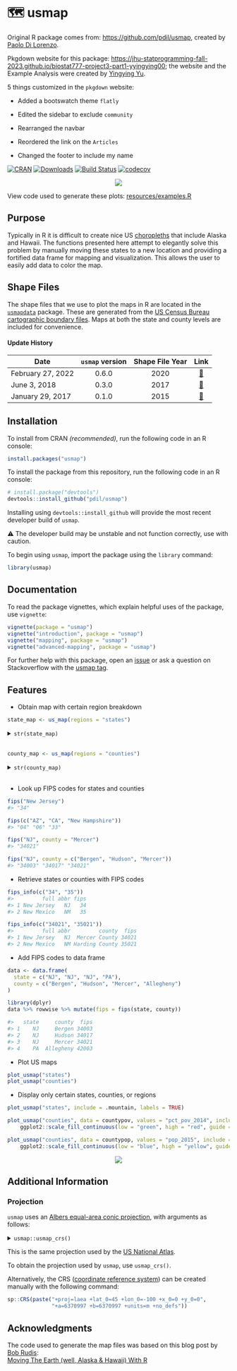 # 🗺 usmap

Original R package comes from: <https://github.com/pdil/usmap>, created by [Paolo Di Lorenzo](https://github.com/pdil).

Pkgdown website for this package: <https://jhu-statprogramming-fall-2023.github.io/biostat777-project3-part1-yyingying00>; the website and the Example Analysis were created by [Yingying Yu](https://github.com/yyingying00).

5 things customized in the `pkgdown` website:

-   Added a bootswatch theme `flatly`

-   Edited the sidebar to exclude `community`

-   Rearranged the navbar

-   Reordered the link on the `Articles`

-   Changed the footer to include my name

[![CRAN](http://www.r-pkg.org/badges/version/usmap?color=blue)](https://cran.r-project.org/package=usmap) [![Downloads](http://cranlogs.r-pkg.org/badges/grand-total/usmap)](https://cran.r-project.org/package=usmap) [![Build Status](https://img.shields.io/endpoint.svg?url=https%3A%2F%2Factions-badge.atrox.dev%2Fpdil%2Fusmap%2Fbadge%3Fref%3Dmaster&style=popout&label=build)](https://actions-badge.atrox.dev/pdil/usmap/goto?ref=master) [![codecov](https://codecov.io/gh/pdil/usmap/branch/master/graph/badge.svg)](https://app.codecov.io/gh/pdil/usmap)

<p align="center">

<img src="https://raw.githubusercontent.com/pdil/usmap/master/resources/example-plots.png"/>

</p>

View code used to generate these plots: [resources/examples.R](https://github.com/pdil/usmap/blob/master/resources/examples.R)

## Purpose

Typically in R it is difficult to create nice US [choropleths](https://en.wikipedia.org/wiki/Choropleth_map) that include Alaska and Hawaii. The functions presented here attempt to elegantly solve this problem by manually moving these states to a new location and providing a fortified data frame for mapping and visualization. This allows the user to easily add data to color the map.

## Shape Files

The shape files that we use to plot the maps in R are located in the [`usmapdata`](https://github.com/pdil/usmapdata) package. These are generated from the [US Census Bureau cartographic boundary files](https://www.census.gov/geographies/mapping-files/time-series/geo/cartographic-boundary.html). Maps at both the state and county levels are included for convenience.

#### Update History

| Date              | `usmap` version | Shape File Year |                                                  Link                                                  |
|------------------|:----------------:|:----------------:|:----------------:|
| February 27, 2022 |      0.6.0      |      2020       | [🔗](https://www.census.gov/geographies/mapping-files/time-series/geo/cartographic-boundary.2020.html) |
| June 3, 2018      |      0.3.0      |      2017       |  [🔗](https://www.census.gov/geographies/mapping-files/time-series/geo/carto-boundary-file.2017.html)  |
| January 29, 2017  |      0.1.0      |      2015       |  [🔗](https://www.census.gov/geographies/mapping-files/time-series/geo/carto-boundary-file.2015.html)  |

## Installation

To install from CRAN *(recommended)*, run the following code in an R console:

``` r
install.packages("usmap")
```

To install the package from this repository, run the following code in an R console:

``` r
# install.package("devtools")
devtools::install_github("pdil/usmap")
```

Installing using `devtools::install_github` will provide the most recent developer build of `usmap`.

⚠️ The developer build may be unstable and not function correctly, use with caution.

To begin using `usmap`, import the package using the `library` command:

``` r
library(usmap)
```

## Documentation

To read the package vignettes, which explain helpful uses of the package, use `vignette`:

``` r
vignette(package = "usmap")
vignette("introduction", package = "usmap")
vignette("mapping", package = "usmap")
vignette("advanced-mapping", package = "usmap")
```

For further help with this package, open an [issue](https://github.com/pdil/usmap/issues) or ask a question on Stackoverflow with the [usmap tag](https://stackoverflow.com/questions/tagged/usmap).

## Features

-   Obtain map with certain region breakdown

``` r
state_map <- us_map(regions = "states")
```

<details>

<summary><code>str(state_map)</code></summary>

``` r
  #> 'data.frame':  13696 obs. of  9 variables:
  #> $ x    : num  1093752 1093244 1093125 1092939 1092914 ...
  #> $ y    : num  -1378545 -1374233 -1360891 -1341458 -1338952 ...
  #> $ order: int  1 2 3 4 5 6 7 8 9 10 ...
  #> $ hole : logi  FALSE FALSE FALSE FALSE FALSE FALSE ...
  #> $ piece: int  1 1 1 1 1 1 1 1 1 1 ...
  #> $ group: chr  "01.1" "01.1" "01.1" "01.1" ...
  #> $ fips : chr  "01" "01" "01" "01" ...
  #> $ abbr : chr  "AL" "AL" "AL" "AL" ...
  #> $ full : chr  "Alabama" "Alabama" "Alabama" "Alabama" ...
```

</details>

<br>

``` r
county_map <- us_map(regions = "counties")
```

<details>

<summary><code>str(county_map)</code></summary>

``` r
  #> 'data.frame':  55097 obs. of  10 variables:
  #> $ x     : num  811200 829408 828835 855600 859265 ...
  #> $ y     : num  -821207 -819722 -814641 -811770 -846158 ...
  #> $ order : int  1 2 3 4 5 6 7 8 9 10 ...
  #> $ hole  : logi  FALSE FALSE FALSE FALSE FALSE FALSE ...
  #> $ piece : int  1 1 1 1 1 1 1 1 1 1 ...
  #> $ group : chr  "01001.1" "01001.1" "01001.1" "01001.1" ...
  #> $ fips  : chr  "01001" "01001" "01001" "01001" ...
  #> $ abbr  : chr  "AL" "AL" "AL" "AL" ...
  #> $ full  : chr  "Alabama" "Alabama" "Alabama" "Alabama" ...
  #> $ county: chr  "Autauga County" "Autauga County" "Autauga County" "Autauga County" ...
```

</details>

<br>

-   Look up FIPS codes for states and counties

``` r
fips("New Jersey")
#> "34"

fips(c("AZ", "CA", "New Hampshire"))
#> "04" "06" "33"

fips("NJ", county = "Mercer")
#> "34021"

fips("NJ", county = c("Bergen", "Hudson", "Mercer"))
#> "34003" "34017" "34021"
```

-   Retrieve states or counties with FIPS codes

``` r
fips_info(c("34", "35"))
#>         full abbr fips
#> 1 New Jersey   NJ   34 
#> 2 New Mexico   NM   35

fips_info(c("34021", "35021"))
#>         full abbr         county  fips
#> 1 New Jersey   NJ  Mercer County 34021
#> 2 New Mexico   NM Harding County 35021
```

-   Add FIPS codes to data frame

``` r
data <- data.frame(
  state = c("NJ", "NJ", "NJ", "PA"),
  county = c("Bergen", "Hudson", "Mercer", "Allegheny")
)

library(dplyr)
data %>% rowwise %>% mutate(fips = fips(state, county))

#>   state     county  fips
#> 1    NJ     Bergen 34003
#> 2    NJ     Hudson 34017
#> 3    NJ     Mercer 34021
#> 4    PA  Allegheny 42003
```

-   Plot US maps

``` r
plot_usmap("states")
plot_usmap("counties")
```

-   Display only certain states, counties, or regions

``` r
plot_usmap("states", include = .mountain, labels = TRUE)

plot_usmap("counties", data = countypov, values = "pct_pov_2014", include = "FL") +
    ggplot2::scale_fill_continuous(low = "green", high = "red", guide = FALSE)

plot_usmap("counties", data = countypop, values = "pop_2015", include = .new_england) + 
    ggplot2::scale_fill_continuous(low = "blue", high = "yellow", guide = FALSE)
```

<p align="center">

<img src="https://raw.githubusercontent.com/pdil/usmap/master/resources/example-usage.png"/>

</p>

## Additional Information

### Projection

`usmap` uses an [Albers equal-area conic projection](https://en.wikipedia.org/wiki/Albers_projection), with arguments as follows:

<details>

<summary><code>usmap::usmap_crs()</code></summary>

```         
  #> Coordinate Reference System:
  #> Deprecated Proj.4 representation:
  #>  +proj=laea +lat_0=45 +lon_0=-100 +x_0=0 +y_0=0 +ellps=sphere
  #> +units=m +no_defs 
  #> WKT2 2019 representation:
  #> PROJCRS["unknown",
  #>     BASEGEOGCRS["unknown",
  #>         DATUM["unknown",
  #>             ELLIPSOID["Normal Sphere (r=6370997)",6370997,0,
  #>                 LENGTHUNIT["metre",1,
  #>                     ID["EPSG",9001]]]],
  #>         PRIMEM["Greenwich",0,
  #>             ANGLEUNIT["degree",0.0174532925199433],
  #>             ID["EPSG",8901]]],
  #>     CONVERSION["unknown",
  #>         METHOD["Lambert Azimuthal Equal Area (Spherical)",
  #>             ID["EPSG",1027]],
  #>         PARAMETER["Latitude of natural origin",45,
  #>             ANGLEUNIT["degree",0.0174532925199433],
  #>             ID["EPSG",8801]],
  #>         PARAMETER["Longitude of natural origin",-100,
  #>             ANGLEUNIT["degree",0.0174532925199433],
  #>             ID["EPSG",8802]],
  #>         PARAMETER["False easting",0,
  #>             LENGTHUNIT["metre",1],
  #>             ID["EPSG",8806]],
  #>         PARAMETER["False northing",0,
  #>             LENGTHUNIT["metre",1],
  #>             ID["EPSG",8807]]],
  #>     CS[Cartesian,2],
  #>         AXIS["(E)",east,
  #>             ORDER[1],
  #>             LENGTHUNIT["metre",1,
  #>                 ID["EPSG",9001]]],
  #>         AXIS["(N)",north,
  #>             ORDER[2],
  #>             LENGTHUNIT["metre",1,
  #>                 ID["EPSG",9001]]]] 
```

</details>

This is the same projection used by the [US National Atlas](https://epsg.io/2163).

To obtain the projection used by `usmap`, use `usmap_crs()`.

Alternatively, the CRS ([coordinate reference system](https://www.nceas.ucsb.edu/sites/default/files/2020-04/OverviewCoordinateReferenceSystems.pdf)) can be created manually with the following command:

``` r
sp::CRS(paste("+proj=laea +lat_0=45 +lon_0=-100 +x_0=0 +y_0=0",
              "+a=6370997 +b=6370997 +units=m +no_defs"))
```

## Acknowledgments

The code used to generate the map files was based on this blog post by [Bob Rudis](https://github.com/hrbrmstr):\
[Moving The Earth (well, Alaska & Hawaii) With R](https://rud.is/b/2014/11/16/moving-the-earth-well-alaska-hawaii-with-r/)
